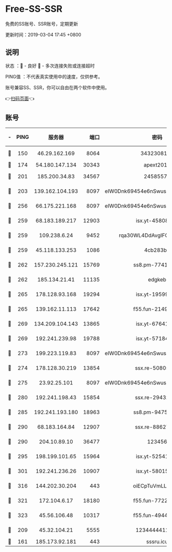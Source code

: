 # Free-SS-SSR

免费的SS账号、SSR账号，定期更新

更新时间：2019-03-04 17:45 +0800

## 说明

状态     ：🙂 - 良好 🙁 - 多次连接失败或连接超时

PING值   ：不代表真实使用中的速度，仅供参考。

账号兼容SS、SSR，你可以自由在两个软件中使用。

👉[扫码页面](https://liesauer.github.io/free-ss-ssr.github.io/)👈

## 账号

|-|PING|服务器|端口|密码|加密方式|区域|
|:----:|:----:|:-----:|-----:|:----:|:----:|:----:|
|🙂|150|46.29.162.169|8064|3432308177|aes-256-cfb|RU|
|🙂|174|54.180.147.134|30343|apext2019|chacha20|KR|
|🙂|201|185.200.34.83|34567|24585575|aes-256-cfb|US|
|🙂|203|139.162.104.193|8097|eIW0Dnk69454e6nSwuspv9DmS201tQ0D|aes-256-cfb|JP|
|🙂|256|66.175.221.168|8097|eIW0Dnk69454e6nSwuspv9DmS201tQ0D|aes-256-cfb|US|
|🙂|259|68.183.189.217|12903|isx.yt-45808180|aes-256-cfb|SG|
|🙂|259|109.238.6.24|9452|rqa30WL4DdAvgIFG6Fs3znzTa|aes-256-cfb|FR|
|🙂|259|45.118.133.253|1086|4cb283b8|aes-256-cfb|SG|
|🙂|262|157.230.245.121|15769|ss8.pm-77417708|aes-256-cfb|SG|
|🙂|262|185.134.21.41|11135|edgkeb|aes-256-cfb|GB|
|🙂|265|178.128.93.168|19294|isx.yt-19599027|aes-256-cfb|SG|
|🙂|265|139.162.11.113|17642|f55.fun-21493744|aes-256-cfb|SG|
|🙂|269|134.209.104.143|13865|isx.yt-67641153|aes-256-cfb|SG|
|🙂|269|192.241.239.98|19788|isx.yt-57184627|aes-256-cfb|US|
|🙂|273|199.223.119.83|8097|eIW0Dnk69454e6nSwuspv9DmS201tQ0D|aes-256-cfb|US|
|🙂|274|178.128.30.219|13854|ssx.re-50805835|aes-256-cfb|SG|
|🙂|275|23.92.25.101|8097|eIW0Dnk69454e6nSwuspv9DmS201tQ0D|aes-256-cfb|US|
|🙂|280|192.241.198.43|15854|ssx.re-29432416|aes-256-cfb|US|
|🙂|285|192.241.193.180|18963|ss8.pm-94752333|aes-256-cfb|US|
|🙂|290|68.183.164.84|12907|ssx.re-88627570|aes-256-cfb|US|
|🙂|290|204.10.89.10|36477|123456|aes-256-cfb|US|
|🙂|295|198.199.101.65|15964|isx.yt-52541316|aes-256-cfb|US|
|🙂|301|192.241.236.26|10907|isx.yt-58015517|aes-256-cfb|US|
|🙂|316|144.202.30.204|443|oiECpTuVmLLxk4Ts|aes-256-cfb|US|
|🙂|321|172.104.6.17|18180|f55.fun-77228320|aes-256-cfb|US|
|🙂|323|45.56.106.48|10317|f55.fun-49448952|aes-256-cfb|US|
|🙂|209|45.32.104.21|5555|1234444411111|aes-256-cfb|SG|
|🙁|161|185.173.92.181|443|sssru.icu|rc4-md5|RU|
